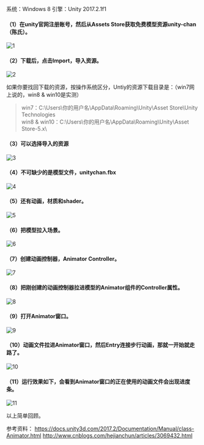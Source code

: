 系统：Windows 8
引擎：Unity 2017.2.1f1

#### （1）在unity官网注册账号，然后从Assets Store获取免费模型资源unity-chan（陈氏）。

 ![1](.\pic\1.jpg)

#### （2）下载后，点击Import，导入资源。

 ![2](.\pic\2.jpg)

如果你要找回下载的资源，按操作系统区分，Untiy的资源下载目录是：（win7网上说的，win8 & win10是实测）
> win7：C:\Users\你的用户名\AppData\Roaming\Unity\Asset Store\Unity Technologies\
> win8 & win10：C:\Users\你的用户名\AppData\Roaming\Unity\Asset Store-5.x\

#### （3）可以选择导入的资源

 ![3](.\pic\3.jpg)

#### （4）不可缺少的是模型文件，unitychan.fbx

 ![4](.\pic\4.jpg)

#### （5）还有动画，材质和shader。

 ![5](.\pic\5.jpg)

#### （6）把模型拉入场景。

 ![6](.\pic\6.jpg)

#### （7）创建动画控制器，Animator Controller。

 ![7](.\pic\7.jpg)

#### （8）把刚创建的动画控制器拉进模型的Animator组件的Controller属性。

 ![8](.\pic\8.jpg)

#### （9）打开Animator窗口。

 ![9](.\pic\9.jpg)

#### （10）动画文件拉进Animator窗口，然后Entry连接步行动画，那就一开始就走路了。

 ![10](.\pic\10.jpg)

#### （11）运行效果如下，会看到Animator窗口的正在使用的动画文件会出现进度条。

 ![11](.\pic\11.jpg)



以上简单回顾。

参考资料：
https://docs.unity3d.com/2017.2/Documentation/Manual/class-Animator.html
http://www.cnblogs.com/hejianchun/articles/3069432.html